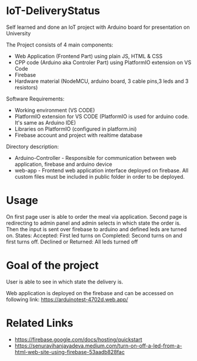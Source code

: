 # IoT-DeliveryStatus

Self learned and done an IoT project with Arduino board for presentation on University 

The Project consists of 4 main components:
- Web Application (Frontend Part) using plain JS, HTML & CSS
- CPP code (Arduino aka Controler Part) using PlatformIO extension on VS Code
- Firebase
- Hardware material (NodeMCU, arduino board, 3 cable pins,3 leds and 3 resistors)

Software Requirements:
- Working environment (VS CODE)
- PlatformIO extension for VS CODE (PlatformIO is used for arduino code. It's same as Arduino IDE)
- Libraries on PlatformIO (configured in platform.ini)
- Firebase account and project with realtime database

Directory description:
- Arduino-Controller - Responsible for communication between web application, firebase and arduino device
- web-app  - Frontend web application interface deployed on firebase. All custom files must be included in public folder in order to be deployed.

# Usage
On first page user is able to order the meal via application.
Second page is redirecting to admin panel and admin selects in which state the order is.
Then the input is sent over firebase to arduino and defined leds are turned on.
States:
  Accepted: First led turns on
  Completed: Second turns on and first turns off.
  Declined or Returned: All leds turned off

# Goal of the project
User is able to see in which state the delivery is.

Web application is deployed on the firebase and can be accessed on following link: https://arduinotest-4702d.web.app/

# Related Links
- https://firebase.google.com/docs/hosting/quickstart
- https://senuravihanjayadeva.medium.com/turn-on-off-a-led-from-a-html-web-site-using-firebase-53aadb828fac
